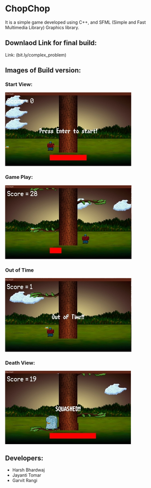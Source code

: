 # ChopChop
It is a simple game developed using C++, and SFML (Simple and Fast Multimedia Library) Graphics library.

## Downlaod Link for final build:
Link: (bit.ly/complex_problem)

## Images of Build version:
### Start View:
![](previewImages/startView.png)
### Game Play:
![](previewImages/gamePlayView.png)
### Out of Time
![](previewImages/outOfTimeView.png)
### Death View:
![](previewImages/deathView.png)

## Developers: 
  * Harsh Bhardwaj
  * Jayanti Tomar
  * Garvit Rangi
